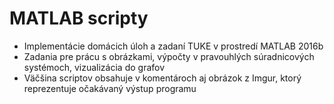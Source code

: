 # MATLAB scripty
* Implementácie domácich úloh a zadaní TUKE v prostredí MATLAB 2016b
* Zadania pre prácu s obrázkami, výpočty v pravouhlých súradnicových systémoch, vizualizácia do grafov
* Väčšina scriptov obsahuje v komentároch aj obrázok z Imgur, ktorý reprezentuje očakávaný výstup programu
